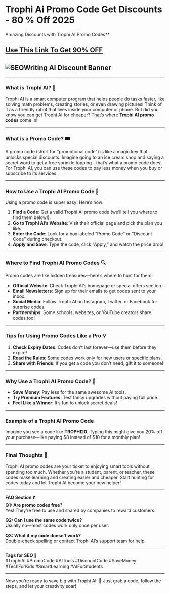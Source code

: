 # Trophi Ai Promo Code Get Discounts - 80 % Off 2025 

 Amazing Discounts with Trophi AI Promo Codes**  
 

 
## [Use This Link To Get 90% OFF](https://my.trophi.ai/get-trophi?via=amir)

## ![SEOWriting AI Discount Banner](https://th.bing.com/th/id/OIP.QesC3BYXEd-M2PE4ILTn5AHaCR?w=198&h=80&c=7&r=0&o=5&dpr=2.5&pid=1.7)
---

### **What is Trophi AI? 🤖**  
Trophi AI is a smart computer program that helps people do tasks faster, like solving math problems, creating stories, or even drawing pictures! Think of it as a friendly robot that lives inside your computer or phone. But did you know you can get Trophi AI for cheaper? That’s where **Trophi AI promo codes** come in!  

---

### **What is a Promo Code? 🎟️**  
A promo code (short for "promotional code") is like a magic key that unlocks special discounts. Imagine going to an ice cream shop and saying a secret word to get a free sprinkle topping—that’s what a promo code does! For Trophi AI, you can use these codes to pay less money when you buy or subscribe to its services.  

---

### **How to Use a Trophi AI Promo Code 🛒**  
Using a promo code is super easy! Here’s how:  
1. **Find a Code**: Get a valid Trophi AI promo code (we’ll tell you where to find them below!).  
2. **Go to Trophi AI’s Website**: Visit their official page and pick the plan you like.  
3. **Enter the Code**: Look for a box labeled “Promo Code” or “Discount Code” during checkout.  
4. **Apply and Save**: Type the code, click “Apply,” and watch the price drop!  

---

### **Where to Find Trophi AI Promo Codes 🔍**  
Promo codes are like hidden treasures—here’s where to hunt for them:  
- **Official Website**: Check Trophi AI’s homepage or special offers section.  
- **Email Newsletters**: Sign up for their emails to get codes sent to your inbox.  
- **Social Media**: Follow Trophi AI on Instagram, Twitter, or Facebook for surprise codes.  
- **Partnerships**: Some schools, websites, or YouTube creators share codes too!  

---

### **Tips for Using Promo Codes Like a Pro 💡**  
1. **Check Expiry Dates**: Codes don’t last forever—use them before they expire!  
2. **Read the Rules**: Some codes work only for new users or specific plans.  
3. **Share with Friends**: If you get a code you don’t need, gift it to someone!  

---

### **Why Use a Trophi AI Promo Code? 🌟**  
- **Save Money**: Pay less for the same awesome AI tools.  
- **Try Premium Features**: Test fancy upgrades without paying full price.  
- **Feel Like a Winner**: It’s fun to unlock secret deals!  

---

### **Example of a Trophi AI Promo Code**  
Imagine you see a code like **TROPHI20**. Typing this might give you 20% off your purchase—like paying $8 instead of $10 for a monthly plan!  

---

### **Final Thoughts 🚀**  
Trophi AI promo codes are your ticket to enjoying smart tools without spending too much. Whether you’re a student, parent, or teacher, these codes make learning and creating easier and cheaper. Start hunting for codes today and let Trophi AI become your new helper!  

---

**FAQ Section ❓**  
**Q1: Are promo codes free?**  
Yes! They’re free to use and shared by companies to reward customers.  

**Q2: Can I use the same code twice?**  
Usually no—most codes work only once per user.  

**Q3: What if my code doesn’t work?**  
Double-check spelling or contact Trophi AI’s support team for help.  

---

**Tags for SEO 📌**  
#TrophiAI #PromoCode #AITools #DiscountCode #SaveMoney #TechForKids #SmartLearning #AIForStudents  

---

Now you’re ready to save big with Trophi AI! 🎉 Just grab a code, follow the steps, and let your creativity soar!
